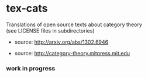 # tex-cats

Translations of open source texts about category theory  
(see LICENSE files in subdirectories)

* source: http://arxiv.org/abs/1302.6946

* source: http://category-theory.mitpress.mit.edu

### work in progress